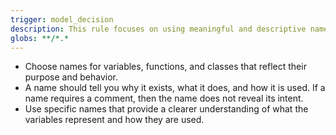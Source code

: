 ```yaml
---
trigger: model_decision
description: This rule focuses on using meaningful and descriptive names for variables, functions, and classes throughout the project.
globs: **/*.*
---
```

- Choose names for variables, functions, and classes that reflect their purpose and behavior.
- A name should tell you why it exists, what it does, and how it is used. If a name requires a comment, then the name does not reveal its intent.
- Use specific names that provide a clearer understanding of what the variables represent and how they are used.